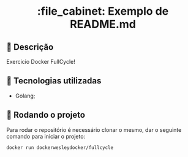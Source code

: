 <h1 align="center">:file_cabinet: Exemplo de README.md</h1>

## :memo: Descrição
Exercicio Docker FullCycle!

## :wrench: Tecnologias utilizadas
* Golang;

## :rocket: Rodando o projeto
Para rodar o repositório é necessário clonar o mesmo, dar o seguinte comando para iniciar o projeto:
```
docker run dockerwesleydocker/fullcycle
```


